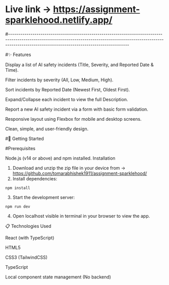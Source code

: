 # Live link -> https://assignment-sparklehood.netlify.app/
#-----------------------------------------------------------------------------------------------------------------------------------------------------------------------------------------------------------------------

#✨ Features

Display a list of AI safety incidents (Title, Severity, and Reported Date & Time).

Filter incidents by severity (All, Low, Medium, High).

Sort incidents by Reported Date (Newest First, Oldest First).

Expand/Collapse each incident to view the full Description.

Report a new AI safety incident via a form with basic form validation.

Responsive layout using Flexbox for mobile and desktop screens.

Clean, simple, and user-friendly design.


#🚀 Getting Started

#Prerequisites

Node.js (v14 or above) and npm installed.
Installation
1. Download and unzip the zip file in your device from -> https://github.com/tomarabhishek1911/assignment-sparklehood/
2. Install dependencies:
```
npm install
```

3. Start the development server:
```
npm run dev
```

4. Open localhost visible in terminal in your browser to view the app.

📋 Technologies Used

React (with TypeScript)

HTML5

CSS3 (TailwindCSS)

TypeScript

Local component state management (No backend)
